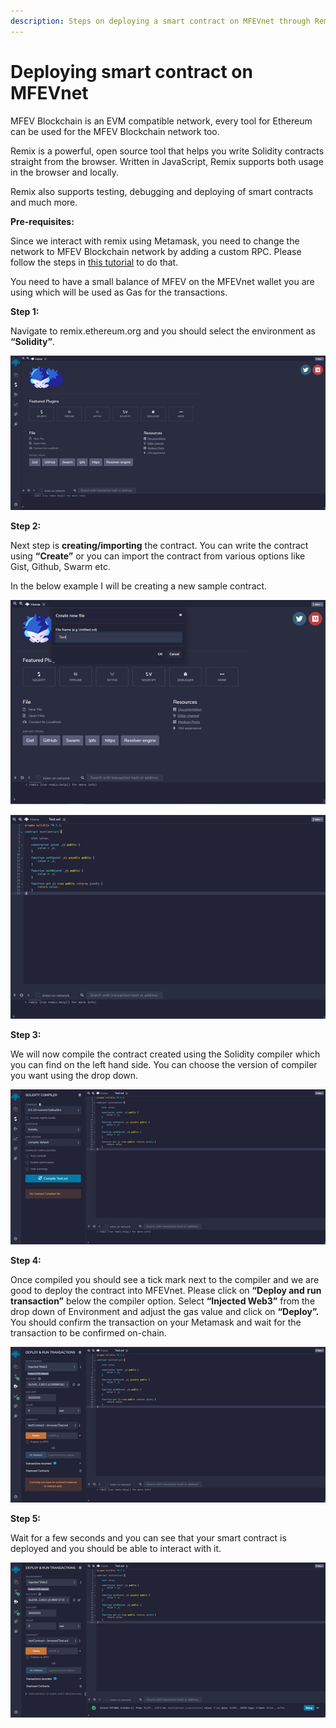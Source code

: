 ```yaml
---
description: Steps on deploying a smart contract on MFEVnet through Remix.
---
```


# Deploying smart contract on MFEVnet

MFEV Blockchain is an EVM compatible network, every tool for Ethereum can be used for the MFEV Blockchain network too.

Remix is a powerful, open source tool that helps you write Solidity contracts straight from the browser. Written in JavaScript, Remix supports both usage in the browser and locally.

Remix also supports testing, debugging and deploying of smart contracts and much more.

**Pre-requisites:**

Since we interact with remix using Metamask, you need to change the network to MFEV Blockchain network by adding a custom RPC. Please follow the steps in [this tutorial](https://doc.mediablock.ai/the-MFEV-studio/getting-started/how-to-add-MFEV-to-your-metamask) to do that.

You need to have a small balance of MFEV on the MFEVnet wallet you are using which will be used as Gas for the transactions.

**Step 1:**

Navigate to remix.ethereum.org and you should select the environment as **“Solidity”**.

![](../.gitbook/assets/0%20%288%29.png)

**Step 2:**

Next step is **creating/importing** the contract. You can write the contract using **“Create”** or you can import the contract from various options like Gist, Github, Swarm etc.

In the below example I will be creating a new sample contract.

![](../.gitbook/assets/1%20%2811%29.png)

![](../.gitbook/assets/2%20%2811%29.png)

**Step 3:**

We will now compile the contract created using the Solidity compiler which you can find on the left hand side. You can choose the version of compiler you want using the drop down.

![](../.gitbook/assets/3%20%2810%29.png)

**Step 4:**

Once compiled you should see a tick mark next to the compiler and we are good to deploy the contract into MFEVnet. Please click on **“Deploy and run transaction”** below the compiler option. Select **“Injected Web3”** from the drop down of Environment and adjust the gas value and click on **“Deploy”.** You should confirm the transaction on your Metamask and wait for the transaction to be confirmed on-chain.

![](../.gitbook/assets/4%20%2810%29.png)

**Step 5:**

Wait for a few seconds and you can see that your smart contract is deployed and you should be able to interact with it.

![](../.gitbook/assets/5%20%287%29.png)
